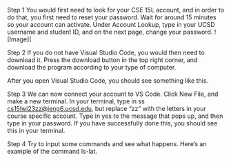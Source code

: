 Step 1
You would first need to look for your CSE 15L account, and in order to do that, you first need to reset your password. Wait for around 15 minutes so your account can activate.  Under Account Lookup, type in your UCSD username and student ID, and on the next page, change your password. 
![Image](

Step 2
If you do not have Visual Studio Code, you would then need to download it. Press the download button in the top right corner, and download the program according to your type of computer. 

After you open Visual Studio Code, you should see something like this.


Step 3
We can now connect your account to VS Code. Click New File, and make a new terminal. In your terminal, type in ss cs15lwi23zz@ieng6.ucsd.edu, but replace “zz” with the letters in your course specific account. Type in yes to the message that pops up, and then type in your password. If you have successfully done this, you should see this in your terminal. 




Step 4
Try to input some commands and see what happens. Here’s an example of the command ls-lat.



